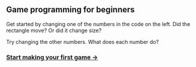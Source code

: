 ## Game programming for beginners

Get started by changing one of the numbers in the code on the left.  Did the rectangle move? Or did it change size?

Try changing the other numbers.  What does each number do?

### <div class="next">[Start making your first game →](#make-your-first-game)</div>
